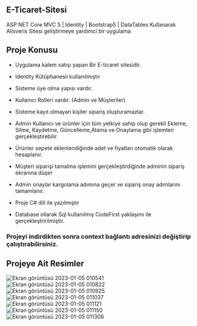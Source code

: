 ## E-Ticaret-Sitesi 

ASP NET Core MVC 5 | Identity | Bootstrap5 | DataTables Kullanarak Alisveris Sitesi geliştirmeye yardimci bir uygulama

## Proje Konusu
- Uygulama kalem satışı yapan Bir E-ticaret sitesidir.
- Identity Kütüphanesii kullanılmıştır
- Sisteme üye olma yapısı vardır.
- Kullanıcı Rolleri vardır. (Admin ve Müşteriler)
- Sisteme kayıt olmayan kişiler sipariş oluşturamazlar.
- Admin Kullanıcı ve ürünler için tüm yetkiye sahip olup gerekli Ekleme, Silme, Kaydetme, Güncelleme,Atama ve Onaylama gibi işlemleri gerçekleştirebilir.
- Ürünler sepete eklenlendiğinde  adet ve fiyatları otomatik olarak hesaplanır.
- Müşteri siparişi tamalma işlemini gerçekleştirdiğinde adminin sipariş ekranına düşer
- Admin onaylar kargolama adımına geçer ve sipariş onay adımlarını tamamlanır.

- Proje C# dili ile yazılmıştır
- Database ollarak Sql kullanılmış CodeFirst yaklaşımı ile gerçekleştririlmiştir.

### Projeyi indirdikten sonra context bağlantı adresinizi değiştirip çalıştırabilirsiniz.
## Projeye Ait Resimler
![Ekran görüntüsü 2023-01-05 010541](https://user-images.githubusercontent.com/79447748/210662316-ddf0c5bb-a37f-436a-a434-889a726e5df7.png)
![Ekran görüntüsü 2023-01-05 010822](https://user-images.githubusercontent.com/79447748/210662448-43a91e8f-85f7-43fe-b384-75647b9634be.png)
![Ekran görüntüsü 2023-01-05 010925](https://user-images.githubusercontent.com/79447748/210662461-68b2c08c-29c3-4249-a431-0be6e0a18bb7.png)
![Ekran görüntüsü 2023-01-05 011037](https://user-images.githubusercontent.com/79447748/210662495-fe735390-01de-4851-bc24-c6df0b9b4943.png)
![Ekran görüntüsü 2023-01-05 011121](https://user-images.githubusercontent.com/79447748/210662520-2fe88038-e63e-4ebd-83bd-153825a6d09e.png)
![Ekran görüntüsü 2023-01-05 011150](https://user-images.githubusercontent.com/79447748/210662526-a717736e-06a7-4e94-8bef-577fec587363.png)
![Ekran görüntüsü 2023-01-05 011308](https://user-images.githubusercontent.com/79447748/210662531-830eb559-590b-4534-bb20-c8bcfc99999d.png)
